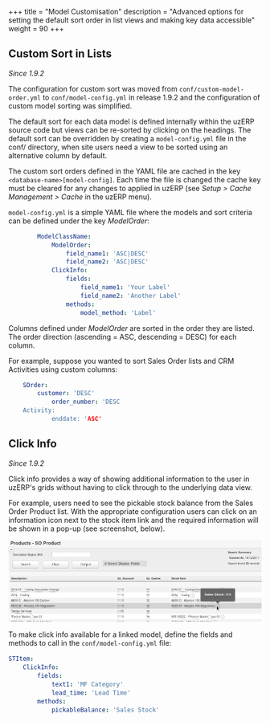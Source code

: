 +++
title = "Model Customisation"
description = "Advanced options for setting the default sort order in list views and making key data accessible"
weight = 90
+++

## Custom Sort in Lists

*Since 1.9.2*

<span class="attention warning">The configuration for custom sort was moved from `conf/custom-model-order.yml` to `conf/model-config.yml` in release 1.9.2 and the configuration of custom model sorting was simplified.</span>

The default sort for each data model is defined internally within the uzERP source code but views can be re-sorted by clicking on the headings. The default sort can be overridden by creating a `model-config.yml` file in the conf/ directory, when site users need a view to be sorted using an alternative column by default.

The custom sort orders defined in the YAML file are cached in the key `<database-name>[model-config]`. Each time the file is changed the cache key must be cleared for any changes to applied in uzERP (see *Setup > Cache Management > Cache* in the uzERP menu).

`model-config.yml` is a simple YAML file where the models and sort criteria can be defined under the key *ModelOrder*:

```yaml
        ModelClassName:
            ModelOrder:
                field_name1: 'ASC|DESC'
                field_name2: 'ASC|DESC'
            ClickInfo:
                fields:
                    field_name1: 'Your Label'
                    field_name2: 'Another Label'
                methods:
                    model_method: 'Label'
```

Columns defined under *ModelOrder* are sorted in the order they are listed. The order direction (ascending = ASC, descending = DESC) for each column.

For example, suppose you wanted to sort Sales Order lists and CRM Activities using custom columns:

```yaml
    SOrder:
        customer: 'DESC'
            order_number: 'DESC
    Activity:
            enddate: 'ASC'
```

## Click Info

*Since 1.9.2*

Click info provides a way of showing additional information to the user in uzERP's grids without having to click through to the underlying data view.

For example, users need to see the pickable stock balance from the Sales Order Product list. With the appropriate configuration users can click on an information icon next to the stock item link and the required information will be shown in a pop-up (see screenshot, below).

![Click Info Screenshot](/uploads/uzerp-clickinfo.png)

To make click info available for a linked model, define the fields and methods to call in the `conf/model-config.yml` file:

```yaml
STItem:
    ClickInfo:
        fields:
            text1: 'MF Category'
            lead_time: 'Lead Time'
        methods:
            pickableBalance: 'Sales Stock'
```
